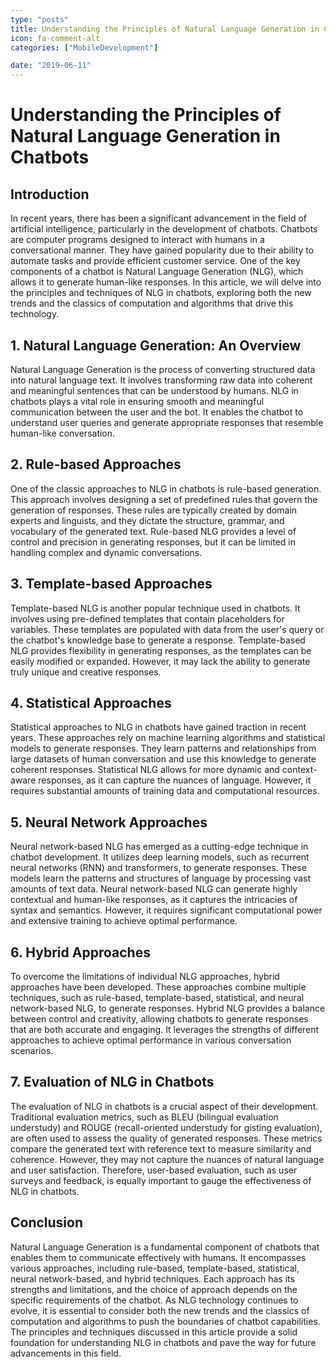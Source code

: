 ```yaml
---
type: "posts"
title: Understanding the Principles of Natural Language Generation in Chatbots
icon: fa-comment-alt
categories: ["MobileDevelopment"]

date: "2019-06-11"
---
```




# Understanding the Principles of Natural Language Generation in Chatbots

## Introduction

In recent years, there has been a significant advancement in the field of artificial intelligence, particularly in the development of chatbots. Chatbots are computer programs designed to interact with humans in a conversational manner. They have gained popularity due to their ability to automate tasks and provide efficient customer service. One of the key components of a chatbot is Natural Language Generation (NLG), which allows it to generate human-like responses. In this article, we will delve into the principles and techniques of NLG in chatbots, exploring both the new trends and the classics of computation and algorithms that drive this technology.

## 1. Natural Language Generation: An Overview

Natural Language Generation is the process of converting structured data into natural language text. It involves transforming raw data into coherent and meaningful sentences that can be understood by humans. NLG in chatbots plays a vital role in ensuring smooth and meaningful communication between the user and the bot. It enables the chatbot to understand user queries and generate appropriate responses that resemble human-like conversation.

## 2. Rule-based Approaches

One of the classic approaches to NLG in chatbots is rule-based generation. This approach involves designing a set of predefined rules that govern the generation of responses. These rules are typically created by domain experts and linguists, and they dictate the structure, grammar, and vocabulary of the generated text. Rule-based NLG provides a level of control and precision in generating responses, but it can be limited in handling complex and dynamic conversations.

## 3. Template-based Approaches

Template-based NLG is another popular technique used in chatbots. It involves using pre-defined templates that contain placeholders for variables. These templates are populated with data from the user's query or the chatbot's knowledge base to generate a response. Template-based NLG provides flexibility in generating responses, as the templates can be easily modified or expanded. However, it may lack the ability to generate truly unique and creative responses.

## 4. Statistical Approaches

Statistical approaches to NLG in chatbots have gained traction in recent years. These approaches rely on machine learning algorithms and statistical models to generate responses. They learn patterns and relationships from large datasets of human conversation and use this knowledge to generate coherent responses. Statistical NLG allows for more dynamic and context-aware responses, as it can capture the nuances of language. However, it requires substantial amounts of training data and computational resources.

## 5. Neural Network Approaches

Neural network-based NLG has emerged as a cutting-edge technique in chatbot development. It utilizes deep learning models, such as recurrent neural networks (RNN) and transformers, to generate responses. These models learn the patterns and structures of language by processing vast amounts of text data. Neural network-based NLG can generate highly contextual and human-like responses, as it captures the intricacies of syntax and semantics. However, it requires significant computational power and extensive training to achieve optimal performance.

## 6. Hybrid Approaches

To overcome the limitations of individual NLG approaches, hybrid approaches have been developed. These approaches combine multiple techniques, such as rule-based, template-based, statistical, and neural network-based NLG, to generate responses. Hybrid NLG provides a balance between control and creativity, allowing chatbots to generate responses that are both accurate and engaging. It leverages the strengths of different approaches to achieve optimal performance in various conversation scenarios.

## 7. Evaluation of NLG in Chatbots

The evaluation of NLG in chatbots is a crucial aspect of their development. Traditional evaluation metrics, such as BLEU (bilingual evaluation understudy) and ROUGE (recall-oriented understudy for gisting evaluation), are often used to assess the quality of generated responses. These metrics compare the generated text with reference text to measure similarity and coherence. However, they may not capture the nuances of natural language and user satisfaction. Therefore, user-based evaluation, such as user surveys and feedback, is equally important to gauge the effectiveness of NLG in chatbots.

## Conclusion

Natural Language Generation is a fundamental component of chatbots that enables them to communicate effectively with humans. It encompasses various approaches, including rule-based, template-based, statistical, neural network-based, and hybrid techniques. Each approach has its strengths and limitations, and the choice of approach depends on the specific requirements of the chatbot. As NLG technology continues to evolve, it is essential to consider both the new trends and the classics of computation and algorithms to push the boundaries of chatbot capabilities. The principles and techniques discussed in this article provide a solid foundation for understanding NLG in chatbots and pave the way for future advancements in this field.